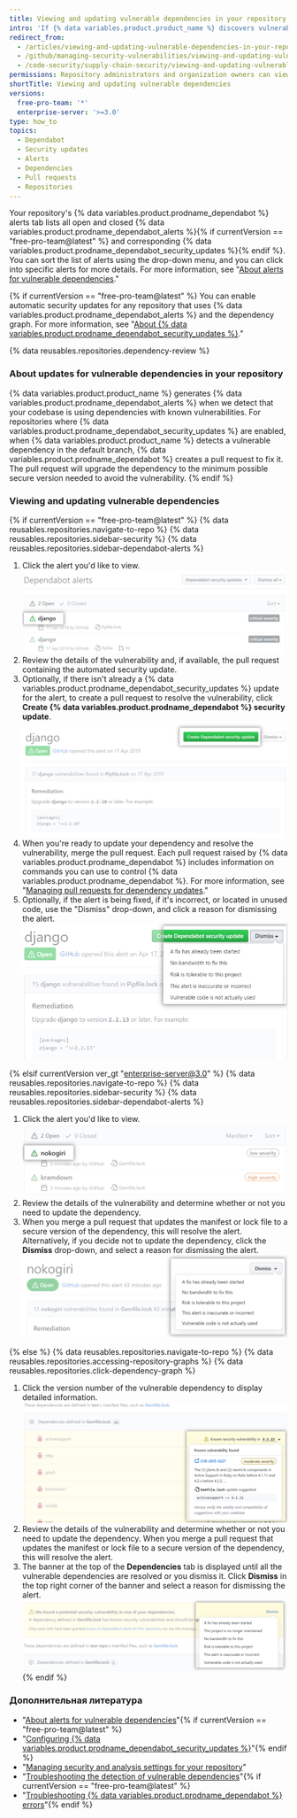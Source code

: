 ```yaml
---
title: Viewing and updating vulnerable dependencies in your repository
intro: 'If {% data variables.product.product_name %} discovers vulnerable dependencies in your project, you can view them on the Dependabot alerts tab of your repository. Then, you can update your project to resolve or dismiss the vulnerability.'
redirect_from:
  - /articles/viewing-and-updating-vulnerable-dependencies-in-your-repository
  - /github/managing-security-vulnerabilities/viewing-and-updating-vulnerable-dependencies-in-your-repository
  - /code-security/supply-chain-security/viewing-and-updating-vulnerable-dependencies-in-your-repository
permissions: Repository administrators and organization owners can view and update dependencies.
shortTitle: Viewing and updating vulnerable dependencies
versions:
  free-pro-team: '*'
  enterprise-server: '>=3.0'
type: how_to
topics:
  - Dependabot
  - Security updates
  - Alerts
  - Dependencies
  - Pull requests
  - Repositories
---
```


Your repository's {% data variables.product.prodname_dependabot %} alerts tab lists all open and closed {% data variables.product.prodname_dependabot_alerts %}{% if currentVersion == "free-pro-team@latest" %} and corresponding {% data variables.product.prodname_dependabot_security_updates %}{% endif %}. You can sort the list of alerts using the drop-down menu, and you can click into specific alerts for more details. For more information, see "[About alerts for vulnerable dependencies](/code-security/supply-chain-security/about-alerts-for-vulnerable-dependencies)."

{% if currentVersion == "free-pro-team@latest" %}
You can enable automatic security updates for any repository that uses {% data variables.product.prodname_dependabot_alerts %} and the dependency graph. For more information, see "[About {% data variables.product.prodname_dependabot_security_updates %}](/github/managing-security-vulnerabilities/about-dependabot-security-updates)."

{% data reusables.repositories.dependency-review %}

### About updates for vulnerable dependencies in your repository

{% data variables.product.product_name %} generates {% data variables.product.prodname_dependabot_alerts %} when we detect that your codebase is using dependencies with known vulnerabilities. For repositories where {% data variables.product.prodname_dependabot_security_updates %} are enabled, when {% data variables.product.product_name %} detects a vulnerable dependency in the default branch, {% data variables.product.prodname_dependabot %} creates a pull request to fix it. The pull request will upgrade the dependency to the minimum possible secure version needed to avoid the vulnerability.
{% endif %}

### Viewing and updating vulnerable dependencies

{% if currentVersion == "free-pro-team@latest" %}
{% data reusables.repositories.navigate-to-repo %}
{% data reusables.repositories.sidebar-security %}
{% data reusables.repositories.sidebar-dependabot-alerts %}
1. Click the alert you'd like to view. ![Alert selected in list of alerts](/assets/images/help/graphs/click-alert-in-alerts-list.png)
1. Review the details of the vulnerability and, if available, the pull request containing the automated security update.
1. Optionally, if there isn't already a {% data variables.product.prodname_dependabot_security_updates %} update for the alert, to create a pull request to resolve the vulnerability, click **Create {% data variables.product.prodname_dependabot %} security update**. ![Create {% data variables.product.prodname_dependabot %} security update button](/assets/images/help/repository/create-dependabot-security-update-button.png)
1. When you're ready to update your dependency and resolve the vulnerability, merge the pull request. Each pull request raised by {% data variables.product.prodname_dependabot %} includes information on commands you can use to control {% data variables.product.prodname_dependabot %}. For more information, see "[Managing pull requests for dependency updates](/github/administering-a-repository/managing-pull-requests-for-dependency-updates#managing-dependabot-pull-requests-with-comment-commands)."
1. Optionally, if the alert is being fixed, if it's incorrect, or located in unused code, use the "Dismiss" drop-down, and click a reason for dismissing the alert. ![Choosing reason for dismissing the alert via the "Dismiss" drop-down](/assets/images/help/repository/dependabot-alert-dismiss-drop-down.png)

{% elsif currentVersion ver_gt "enterprise-server@3.0" %}
{% data reusables.repositories.navigate-to-repo %}
{% data reusables.repositories.sidebar-security %}
{% data reusables.repositories.sidebar-dependabot-alerts %}
1. Click the alert you'd like to view. ![Alert selected in list of alerts](/assets/images/enterprise/graphs/click-alert-in-alerts-list.png)
1. Review the details of the vulnerability and determine whether or not you need to update the dependency.
1. When you merge a pull request that updates the manifest or lock file to a secure version of the dependency, this will resolve the alert. Alternatively, if you decide not to update the dependency, click the **Dismiss** drop-down, and select a reason for dismissing the alert. ![Choosing reason for dismissing the alert via the "Dismiss" drop-down](/assets/images/enterprise/repository/dependabot-alert-dismiss-drop-down.png)

{% else %}
{% data reusables.repositories.navigate-to-repo %}
{% data reusables.repositories.accessing-repository-graphs %}
{% data reusables.repositories.click-dependency-graph %}
1. Click the version number of the vulnerable dependency to display detailed information. ![Detailed information on the vulnerable dependency](/assets/images/enterprise/3.0/dependabot-alert-info.png)
1. Review the details of the vulnerability and determine whether or not you need to update the dependency. When you merge a pull request that updates the manifest or lock file to a secure version of the dependency, this will resolve the alert.
1. The banner at the top of the **Dependencies** tab is displayed until all the vulnerable dependencies are resolved or you dismiss it. Click **Dismiss** in the top right corner of the banner and select a reason for dismissing the alert. ![Dismiss security banner](/assets/images/enterprise/3.0/dependabot-alert-dismiss.png)
{% endif %}

### Дополнительная литература

- "[About alerts for vulnerable dependencies](/code-security/supply-chain-security/about-alerts-for-vulnerable-dependencies)"{% if currentVersion == "free-pro-team@latest" %}
- "[Configuring {% data variables.product.prodname_dependabot_security_updates %}](/github/managing-security-vulnerabilities/configuring-dependabot-security-updates)"{% endif %}
- "[Managing security and analysis settings for your repository](/github/administering-a-repository/managing-security-and-analysis-settings-for-your-repository)"
- "[Troubleshooting the detection of vulnerable dependencies](/github/managing-security-vulnerabilities/troubleshooting-the-detection-of-vulnerable-dependencies)"{% if currentVersion == "free-pro-team@latest" %}
- "[Troubleshooting {% data variables.product.prodname_dependabot %} errors](/github/managing-security-vulnerabilities/troubleshooting-dependabot-errors)"{% endif %}

